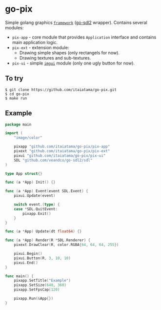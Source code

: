 # go-pix
Simple golang graphics [`framework`](https://en.wikipedia.org/wiki/Application_framework) ([go-sdl2](https://github.com/veandco/go-sdl2) wrapper).
Contains several modules: 
* `pix-app` - core module that provides `Application` interface and contains main application logic.
* `pix-ext` - extension module:
	- Drawing simple shapes (only rectangels for now).
	- Drawing textures and sub-textures.
* `pix-ui` - simple [`imgui`](https://en.wikipedia.org/wiki/Immediate_mode_GUI) module (only one ugly button for now).

## To try
```
$ git clone https://github.com/itaiatama/go-pix.git
$ cd go-pix
$ make run
```

## Example
``` go
package main

import (
	"image/color"

	pixapp "github.com/itaiatama/go-pix/pix-app"
	pixext "github.com/itaiatama/go-pix/pix-ext"
	pixui "github.com/itaiatama/go-pix/pix-ui"
	SDL "github.com/veandco/go-sdl2/sdl"
)

type App struct{}

func (a *App) Init() {}

func (a *App) Event(event SDL.Event) {
	pixui.Update(event)

	switch event.(type) {
	case *SDL.QuitEvent:
		pixapp.Exit()
	}
}

func (a *App) Update(dt float64) {}

func (a *App) Render(R *SDL.Renderer) {
	pixext.DrawClear(R, color.RGBA{64, 64, 64, 255})

	pixui.Begin()
	pixui.Button(R, 3, 10, 10)
	pixui.End()
}

func main() {
	pixapp.SetTitle("Example")
	pixapp.SetSize(640, 360)
	pixapp.SetFpsCap(120)

	pixapp.Run(&App{})
}
```
